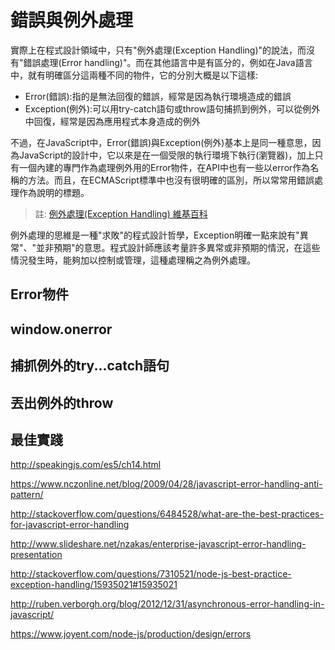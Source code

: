 # 錯誤與例外處理

實際上在程式設計領域中，只有"例外處理(Exception Handling)"的說法，而沒有"錯誤處理(Error handling)"。而在其他語言中是有區分的，例如在Java語言中，就有明確區分這兩種不同的物件，它的分別大概是以下這樣:

- Error(錯誤):指的是無法回復的錯誤，經常是因為執行環境造成的錯誤
- Exception(例外):可以用try-catch語句或throw語句捕抓到例外，可以從例外中回復，經常是因為應用程式本身造成的例外

不過，在JavaScript中，Error(錯誤)與Exception(例外)基本上是同一種意思，因為JavaScript的設計中，它以來是在一個受限的執行環境下執行(瀏覽器)，加上只有一個內建的專門作為處理例外用的Error物件，在API中也有一些以error作為名稱的方法。而且，在ECMAScript標準中也沒有很明確的區別，所以常常用錯誤處理作為說明的標題。

> 註: [例外處理(Exception Handling) 維基百科](https://en.wikipedia.org/wiki/Exception_handling)

例外處理的思維是一種"求敗"的程式設計哲學，Exception明確一點來說有"異常"、"並非預期"的意思。程式設計師應該考量許多異常或非預期的情況，在這些情況發生時，能夠加以控制或管理，這種處理稱之為例外處理。

## Error物件

## window.onerror

## 捕抓例外的try...catch語句

## 丟出例外的throw

## 最佳實踐



http://speakingjs.com/es5/ch14.html

https://www.nczonline.net/blog/2009/04/28/javascript-error-handling-anti-pattern/

http://stackoverflow.com/questions/6484528/what-are-the-best-practices-for-javascript-error-handling

http://www.slideshare.net/nzakas/enterprise-javascript-error-handling-presentation

http://stackoverflow.com/questions/7310521/node-js-best-practice-exception-handling/15935021#15935021

http://ruben.verborgh.org/blog/2012/12/31/asynchronous-error-handling-in-javascript/

https://www.joyent.com/node-js/production/design/errors
